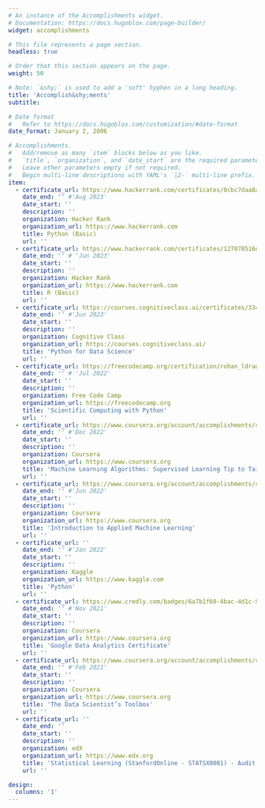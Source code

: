 ```yaml
---
# An instance of the Accomplishments widget.
# Documentation: https://docs.hugoblox.com/page-builder/
widget: accomplishments

# This file represents a page section.
headless: true

# Order that this section appears on the page.
weight: 50

# Note: `&shy;` is used to add a 'soft' hyphen in a long heading.
title: 'Accomplish&shy;ments'
subtitle:

# Date format
#   Refer to https://docs.hugoblox.com/customization/#date-format
date_format: January 2, 2006

# Accomplishments.
#   Add/remove as many `item` blocks below as you like.
#   `title`, `organization`, and `date_start` are the required parameters.
#   Leave other parameters empty if not required.
#   Begin multi-line descriptions with YAML's `|2-` multi-line prefix.
item:
  - certificate_url: https://www.hackerrank.com/certificates/0cbc7daa8aa4
    date_end: '' #'Aug 2023'
    date_start: ''
    description: ''
    organization: Hacker Rank
    organization_url: https://www.hackerrank.com
    title: Python (Basic)
    url: ''
  - certificate_url: https://www.hackerrank.com/certificates/127078516d0a
    date_end: '' # 'Jun 2023'
    date_start: ''
    description: ''
    organization: Hacker Rank
    organization_url: https://www.hackerrank.com
    title: R (Basic)
    url: ''
  - certificate_url: https://courses.cognitiveclass.ai/certificates/33459ad8cc4c411191004938bebd9875
    date_end: '' #'Jun 2023'
    date_start: ''
    description: ''
    organization: Cognitive Class
    organization_url: https://courses.cognitiveclass.ai/
    title: 'Python for Data Science'
    url: ''
  - certificate_url: https://freecodecamp.org/certification/rohan_ldrago/scientific-computing-with-python-v7
    date_end: '' # 'Jul 2022'
    date_start: ''
    description: ''
    organization: Free Code Camp
    organization_url: https://freecodecamp.org
    title: 'Scientific Computing with Python'
    url: ''
  - certificate_url: https://www.coursera.org/account/accomplishments/certificate/C2TCDNABYQLS
    date_end: '' #'Dec 2022'
    date_start: ''
    description: ''
    organization: Coursera
    organization_url: https://www.coursera.org
    title: 'Machine Learning Algorithms: Supervised Learning Tip to Tail'
    url: ''
  - certificate_url: https://www.coursera.org/account/accomplishments/certificate/F32P56XXQV4F
    date_end: '' #'Jun 2022'
    date_start: ''
    description: ''
    organization: Coursera
    organization_url: https://www.coursera.org
    title: 'Introduction to Applied Machine Learning'
    url: ''
  - certificate_url: ''
    date_end: '' #'Jan 2022'
    date_start: ''
    description: ''
    organization: Kaggle
    organization_url: https://www.kaggle.com
    title: 'Python'
    url: ''
  - certificate_url: https://www.credly.com/badges/6a7b1f60-4bac-4d1c-9eb3-422b7ee4720c?source=linked_in_profile
    date_end: '' #'Nov 2021'
    date_start: ''
    description: ''
    organization: Coursera
    organization_url: https://www.coursera.org
    title: 'Google Data Analytics Certificate'
    url: ''
  - certificate_url: https://www.coursera.org/account/accomplishments/certificate/8CJD49GAW7QV
    date_end: '' #'Feb 2021'
    date_start: ''
    description: ''
    organization: Coursera
    organization_url: https://www.coursera.org
    title: 'The Data Scientist’s Toolbox'
    url: ''
  - certificate_url: ''
    date_end: ''
    date_start: ''
    description: ''
    organization: edX
    organization_url: https://www.edx.org
    title: 'Statistical Learning (StanfordOnline - STATSX0001) - Audit'
    url: ''

design:
  columns: '1'
---
```

